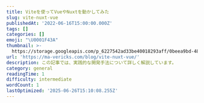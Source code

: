 ```yaml
---
title: Viteを使ってVueやNuxtを動かしてみた
slug: vite-nuxt-vue
publishedAt: '2022-06-16T15:00:00.000Z'
tags: []
categories: []
emoji: "\U0001F43A"
thumbnail: >-
  https://storage.googleapis.com/p_6227542ad33be40018293aff/0beea9bd-48a4-4e4c-8d3c-faf54d430ce6/vite-nuxt-vue.png
url: 'https://ma-vericks.com/blog/vite-nuxt-vue/'
description: この記事では、実践的な開発手法について詳しく解説しています。
category: general
readingTime: 1
difficulty: intermediate
wordCount: 1
lastOptimized: '2025-06-26T15:10:08.255Z'
---
```


